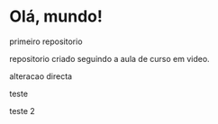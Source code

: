 # Olá, mundo!
 primeiro repositorio

 repositorio criado seguindo a aula de curso em video.

alteracao directa

teste

teste 2